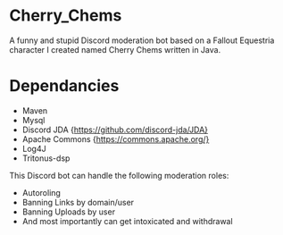 # Cherry_Chems
A funny and stupid Discord moderation bot based on a Fallout Equestria character I created named Cherry Chems written in Java.

# Dependancies
- Maven
- Mysql
- Discord JDA {https://github.com/discord-jda/JDA}
- Apache Commons {https://commons.apache.org/}
- Log4J
- Tritonus-dsp

This Discord bot can handle the following moderation roles:
- Autoroling
- Banning Links by domain/user
- Banning Uploads by user
- And most importantly can get intoxicated and withdrawal
